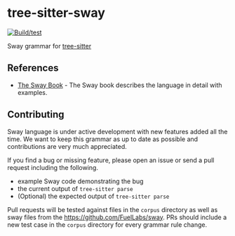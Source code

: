 # tree-sitter-sway

[![Build/test](https://github.com/FuelLabs/tree-sitter-sway/actions/workflows/ci.yml/badge.svg)](https://github.com/FuelLabs/tree-sitter-sway/actions/workflows/ci.yml)

Sway grammar for [tree-sitter](https://github.com/tree-sitter/tree-sitter)

## References

* [The Sway Book](https://fuellabs.github.io/sway) - The Sway book describes the language in detail with examples.

## Contributing

Sway language is under active development with new features added all the time. We want to keep this grammar as up to date as possible and contributions are very much appreciated.

If you find a bug or missing feature, please open an issue or send a pull request including the following.

- example Sway code demonstrating the bug
- the current output of `tree-sitter parse`
- (Optional) the expected output of `tree-sitter parse`

Pull requests will be tested against files in the `corpus` directory as well as sway files from the https://github.com/FuelLabs/sway. PRs should include a new test case in the `corpus` directory for every grammar rule change.
